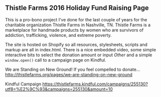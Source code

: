 ## Thistle Farms 2016 Holiday Fund Raising Page

This is a pro-bono project I've done for the last couple of years for the charitable organization Thistle Farms in Nashville, TN. Thistle Farms is a marketplace for handmade products by women who are survivors of addiction, trafficking, violence, and extreme poverty.

The site is hosted on Shopify so all resources, stylesheets, scripts and markup are all in index.html. There is a nice embedded video, some simple interactive bits to select the donation amount or input _Other_ and a simple `window.open()` call to a campaign page on Kindful.

We are Standing on New Ground!
If you feel compelled to donate...
http://thistlefarms.org/pages/we-are-standing-on-new-ground

Kindful Campaign
https://thistlefarms.kindful.com/campaigns/255130?utf8=%E2%9C%93&campaigns=255130&amount=10
